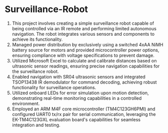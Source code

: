 # Surveillance-Robot
1. This project involves creating a simple surveillance robot capable of being controlled via an IR remote and performing limited autonomous navigation. The robot integrates various sensors and components to achieve its functionality.
2. Managed power distribution by exclusively using a switched 4xAA NiMH battery source for motors and provided microcontroller power options, ensuring compliance with voltage specifications to prevent damage.
3. Utilized Microsoft Excel to calculate and calibrate distances based on ultrasonic sensor readings, ensuring precise navigation capabilities for the surveillance robot.
4. Enabled navigation with SR04 ultrasonic sensors and integrated TSOP13438 IR demodulator for command decoding, achieving robust functionality for surveillance operations.
5. Utilized onboard LEDs for error simulation upon motion detection, demonstrating real-time monitoring capabilities in a controlled environment.
6. Employed an ARM M4F core microcontroller (TM4C123GH6PMI) and configured UART0 tx/rx pair for serial communication, leveraging the EK-TM4C123GXL evaluation board's capabilities for seamless integration and testing.
